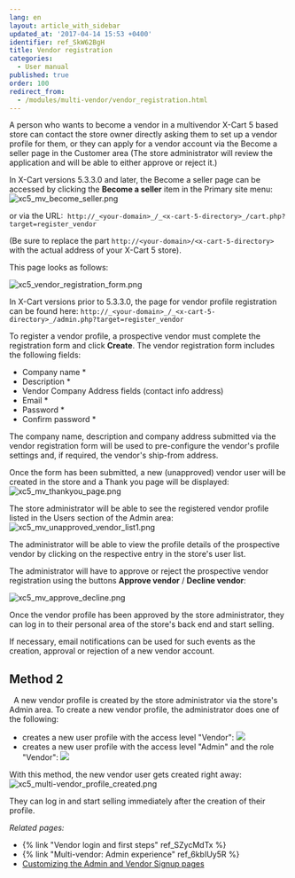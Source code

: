 ```yaml
---
lang: en
layout: article_with_sidebar
updated_at: '2017-04-14 15:53 +0400'
identifier: ref_SkW62BgH
title: Vendor registration
categories:
  - User manual
published: true
order: 100
redirect_from:
  - /modules/multi-vendor/vendor_registration.html
---
```


A person who wants to become a vendor in a multivendor X-Cart 5 based store can contact the store owner directly asking them to set up a vendor profile for them, or they can apply for a vendor account via the Become a seller page in the Customer area (The store administrator will review the application and will be able to either approve or reject it.)

In X-Cart versions 5.3.3.0 and later, the Become a seller page can be accessed by clicking the **Become a seller** item in the Primary site menu:
![xc5_mv_become_seller.png]({{site.baseurl}}/attachments/ref_SkW62BgH/xc5_mv_become_seller.png)

or via the URL: 
`http://_<your-domain>_/_<x-cart-5-directory>_/cart.php?target=register_vendor`

(Be sure to replace the part `http://<your-domain>/<x-cart-5-directory>` with the actual address of your X-Cart 5 store).

This page looks as follows:

![xc5_vendor_registration_form.png]({{site.baseurl}}/attachments/ref_SkW62BgH/xc5_vendor_registration_form.png)

In X-Cart versions prior to 5.3.3.0, the page for vendor profile registration can be found here:
`http://_<your-domain>_/_<x-cart-5-directory>_/admin.php?target=register_vendor`

To register a vendor profile, a prospective vendor must complete the registration form and click **Create**.
The vendor registration form includes the following fields:

   *   Company name * 
   *   Description * 
   *   Vendor Company Address fields (contact info address) 
   *   Email *
   *   Password *
   *   Confirm password *

The company name, description and company address submitted via the vendor registration form will be used to pre-configure the vendor's profile settings and, if required, the vendor's ship-from address.  

Once the form has been submitted, a new (unapproved) vendor user will be created in the store and a Thank you page will be displayed:
![xc5_mv_thankyou_page.png]({{site.baseurl}}/attachments/ref_SkW62BgH/xc5_mv_thankyou_page.png)

The store administrator will be able to see the registered vendor profile listed in the Users section of the Admin area:
![xc5_mv_unapproved_vendor_list1.png]({{site.baseurl}}/attachments/ref_SkW62BgH/xc5_mv_unapproved_vendor_list1.png)

The administrator will be able to view the profile details of the prospective vendor by clicking on the respective entry in the store's user list.

The administrator will have to approve or reject the prospective vendor registration using the buttons **Approve vendor** / **Decline vendor**:

![xc5_mv_approve_decline.png]({{site.baseurl}}/attachments/ref_SkW62BgH/xc5_mv_approve_decline.png)

Once the vendor profile has been approved by the store administrator, they can log in to their personal area of the store's back end and start selling. 

If necessary, email notifications can be used for such events as the creation, approval or rejection of a new vendor account.

## Method 2
 
A new vendor profile is created by the store administrator via the store's Admin area.
To create a new vendor profile, the administrator does one of the following: 

*   creates a new user profile with the access level "Vendor":
    ![]({{site.baseurl}}/attachments/8749143/8719604.png)
*   creates a new user profile with the access level "Admin" and the role "Vendor":
    ![]({{site.baseurl}}/attachments/8749143/8716890.png)

With this method, the new vendor user gets created right away:
    ![xc5_multi-vendor_profile_created.png]({{site.baseurl}}/attachments/ref_SkW62BgH/xc5_multi-vendor_profile_created.png)

They can log in and start selling immediately after the creation of their profile.



_Related pages:_

*   {% link "Vendor login and first steps" ref_SZycMdTx %}
*   {% link "Multi-vendor: Admin experience" ref_6kbIUy5R %}
*   [Customizing the Admin and Vendor Signup pages](http://devs.x-cart.com/en/design_changes/customizing_the_admin_and_vendor_signup_pages.html)
